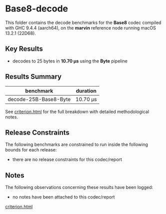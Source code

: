# Base8-decode

This folder contains the decode benchmarks for the **Base8** codec compiled with GHC 9.4.4 (aarch64), on the 
**marvin** reference node running macOS 13.2.1 (22D68).

## Key Results

* decodes to 25 bytes in **10.70 μs** using the **Byte** pipeline

## Results Summary

| benchmark             | duration |
| --------------------- | -------- |
| decode-25B-Base8-Byte | 10.70 μs |

See [criterion.html](criterion.html) for the full breakdown with detailed methodological notes.

## Release Constraints

The following benchmarks are constrained to run inside the following bounds for each release:

* there are no release constraints for this codec/report

## Notes

The following observations concerning these results have been logged:
* no notes have been attached to this codec/report

[criterion.html](criterion.html)

